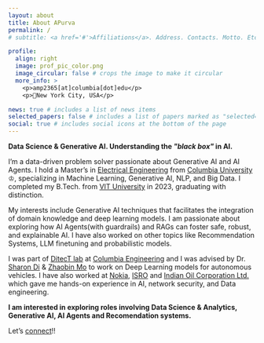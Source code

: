 ```yaml
---
layout: about
title: About APurva
permalink: /
# subtitle: <a href='#'>Affiliations</a>. Address. Contacts. Motto. Etc.

profile:
  align: right
  image: prof_pic_color.png
  image_circular: false # crops the image to make it circular
  more_info: >
    <p>amp2365[at]columbia[dot]edu</p>
    <p>📍New York City, USA</p>

news: true # includes a list of news items
selected_papers: false # includes a list of papers marked as "selected={true}"
social: true # includes social icons at the bottom of the page
---
```


**Data Science & Generative AI. Understanding the _"black box"_ in AI.**

I’m a data-driven problem solver passionate about Generative AI and AI Agents. I hold a Master’s in [Electrical Engineering](https://www.engineering.columbia.edu/electrical-engineering-department) from [Columbia University](https://en.wikipedia.org/wiki/Columbia_University) ♔, specializing in Machine Learning, Generative AI, NLP, and Big Data. I completed my B.Tech. from [VIT University](https://en.wikipedia.org/wiki/Vellore_Institute_of_Technology) in 2023, graduating with distinction.

My interests include Generative AI techniques that facilitates the integration of domain knowledge and deep learning models. I am passionate about exploring how AI Agents(with guardrails) and RAGs can foster safe, robust, and explainable AI. I have also worked on other topics like Recommendation Systems, LLM finetuning and probabilistic models.

I was part of <!-- lychee-ignore --> [DitecT lab](https://www.columbia.edu/~yf2578/) at [Columbia Engineering](https://www.engineering.columbia.edu) and I was advised by Dr. [Sharon Di](https://www.engineering.columbia.edu/faculty-staff/directory/sharon-di) & [Zhaobin Mo](https://zhaobinmo.github.io) to work on Deep Learning models for autonomous vehicles. I have also worked at [Nokia](https://www.nokia.com/), [ISRO](https://www.isro.gov.in/) and [Indian Oil Corporation Ltd.](https://en.wikipedia.org/wiki/Indian_Oil_Corporation) which gave me hands-on experience in AI, network security, and Data engineering.

<!-- My leadership as a PDL Fellow at Columbia University and volunteer work with the Blind People’s Association reflect my commitment to societal impact. -->

**I am interested in exploring roles involving Data Science & Analytics, Generative AI, AI Agents and Recomendation systems.**

Let’s [connect](https://www.linkedin.com/in/patelapurva/)!!

<!-- ***Data Science & Generative AI. Understanding the "black box" in AI.***

I’m a data-driven problem solver passionate about Generative AI and AI Agents. I hold a Master’s in [Electrical Engineering](https://www.engineering.columbia.edu/electrical-engineering-department) from [Columbia University](https://en.wikipedia.org/wiki/Columbia_University), specializing in Machine Learning, Generative AI, NLP, and Big Data. I completed my B.Tech. from [VIT University](https://en.wikipedia.org/wiki/Vellore_Institute_of_Technology) in 2023, graduating with distinction.

My interests include Generative AI techniques that facilitates the integration of domain knowledge and deep learning models. I am passionate about exploring how AI Agents(with guardrails) and RAGs can foster safe, robust, and explainable AI. I have also worked on other topics like Recommendation Systems, LLM finetuning and probabilistic models.

I was part of [DitecT lab](https://www.columbia.edu/~yf2578/) at [Columbia Engineering](https://www.engineering.columbia.edu) and I was advised by Dr. [Sharon Di](https://www.engineering.columbia.edu/faculty-staff/directory/sharon-di) & [Zhaobin Mo](https://zhaobinmo.github.io) where I developed a custom R-CNN model for autonomous vehicles to generate control signals and reducing data volume by 32% via Data distillation.

During my summer internship at Nokia, I designed an MLP-Mixer Autoencoder for 6G networks at [Nokia](https://www.nokia.com/), cutting model parameters by 50%, and fine-tuned LLMs to save 25+ hours on document summarization. Prior to Columbia University I have also worked at [ISRO](https://www.isro.gov.in/) and [Indian Oil Corporation Ltd.](https://en.wikipedia.org/wiki/Indian_Oil_Corporation) which gave me hands-on experience in AI, network security, and Data engineering.

My leadership as a PDL Fellow at Columbia University and volunteer work with the Blind People’s Association reflect my commitment to societal impact.

I am interested in exploring roles involving Data Science & Analytics, Generative AI, AI Agents and Recomendation systems.

Let’s [connect](https://www.linkedin.com/in/patelapurva/)!! -->

<!-- Hi,

I’m Apurva Patel — a data-driven problem solver with a passion for transforming cutting-edge technology into real-world solutions. I recently graduated with a Master’s in [Electrical Engineering](https://www.engineering.columbia.edu/electrical-engineering-department) from [Columbia University](https://en.wikipedia.org/wiki/Columbia_University), where I specialized in Machine Learning, Generative AI, NLP, and Big Data Analytics. My academic journey has been shaped by a relentless curiosity for solving complex challenges, and my work reflects a commitment to driving meaningful innovation.

At Columbia, I’ve had the privilege of merging theory with practice. As a Graduate Research Assistant, I developed a custom R-CNN architecture to optimize control signal generation for autonomous vehicles, achieving a 32% reduction in data volume through advanced data distillation techniques. My experience as a Graduate Teaching Assistant for Big Data Analytics and Data Visualization enabled me to mentor over 150+ students, sharing insights and fostering a collaborative learning environment.

Professionally, I’ve worked on the frontier of technology at [Nokia](https://www.nokia.com/), where I designed a MLP-Mixer based Autoencoder for 6G channel data compression, outperforming industry benchmarks with a 50% reduction in model parameters. I’ve also fine-tuned large language models (LLMs) to streamline tasks like document summarization, saving teams 25+ hours.

My journey began at Vellore Institute of Technology, where I graduated as a Dean’s List scholar, ranked 4<sup>th</sup> out of 155 students. My internships at [ISRO](https://www.isro.gov.in/) and [Indian Oil Corporation Ltd.](https://en.wikipedia.org/wiki/Indian_Oil_Corporation) gave me hands-on experience in AI, network security, and data acquisition, fueling my passion for leveraging technology to solve critical problems.

Beyond academics and work, I’ve cultivated leadership skills as a PDL Fellow and Department Representative at Columbia, leading initiatives to enhance student experiences. My volunteer work with the Blind People’s Association in India, where I helped teach math and economics to underprivileged communities, underscores my belief in the power of technology and education to drive societal change.

I’m eager to continue pushing the boundaries of AI and machine learning to create scalable, impactful solutions. I am interested in roles involving Data Science & Analytics, Generative AI, AI Agents and Recomendation systems.

Let’s [connect](https://www.linkedin.com/in/patelapurva/) and collaborate!!
 -->

<!-- Hi,

I’m Apurva Patel, a recent MS graduate in [Electrical Engineering](https://www.engineering.columbia.edu/electrical-engineering-department) from [Columbia University](https://en.wikipedia.org/wiki/Columbia_University) with a passion for Machine Learning, Generative AI, and Big Data. My journey spans developing cutting-edge solutions like an Autoencoder for 6G networks at Nokia and optimizing autonomous vehicle control systems using AI during my graduate research. With hands-on experience in NLP, LLM fine-tuning, and scalable AI solutions, I’m driven to bridge the gap between innovative technology and real-world impact.

I am interested in roles involving Data Science & Analytics, Generative AI, AI Agents and Recomendation systems. Let’s [connect](https://www.linkedin.com/in/patelapurva/) and collaborate!!  -->
